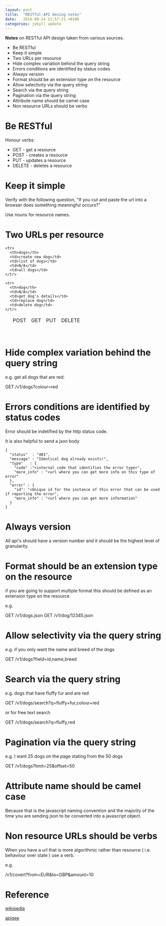 ```yaml
---
layout: post
title:  "RESTful API desing notes"
date:   2016-09-24 11:57:21 +0100
categories: jekyll update
---
```

**Notes** on RESTful API design taken from various sources.

* Be RESTful
* Keep it simple
* Two URLs per resource
* Hide complex variation behind the query string
* Errors conditions are identified by status codes
* Always version
* Format should be an extension type on the resource
* Allow selectivity via the query string
* Search via the query string
* Pagination via the query string
* Attribute name should be camel case
* Non resource URLs should be verbs


# Be RESTful
Honour verbs:

* GET - get a resource
* POST - creates a resource
* PUT - updates a resource
* DELETE - deletes a resource



# Keep it simple

Verify with the following question, "If you cut and paste the url into a browser does something meaningful occurs?"

Use nouns for resource names.



# Two URLs per resource

<table>

  <thead>
    <tr>
      <td></td>
      <td>POST</td>
      <td>GET</td>
      <td>PUT</td>
      <td>DELETE</td>
    </tr>
  </thead>

  <tbody>

    <tr>
      <th>dogs</th>
      <td>create new dog</td>
      <td>list of dogs</td>
      <td>N/A</td>
      <td>all dogs</td>
    </tr>

    <tr>
      <th>dog</th>
      <td>N/A</td>
      <td>get dog's details</td>
      <td>replace dog</td>
      <td>delete dog</td>
    </tr>

  </tbody>
</table>
<br>



# Hide complex variation behind the query string

e.g. get all dogs that are red:

GET /v1/dogs?colour=red



# Errors conditions are identified by status codes

Error should be indetified by the http status code.

It is also helpful to send a json body

```
{
  "status"  : "401",
  "message" : "Identical dog already exists!",
  "type"   : {
    "code" :"<internal code that identifies the error type>",
    "more_info" : "<url where you can get more info on this type of error"
  },
  "error" : {
    "id": "<Unique id for the instance of this error that can be used if reporting the error",
    "more_info" : "<url where you can get more information"
  }
}
```


# Always version

All api's should have a version number and it should be the highest level of granularity.



# Format should be an extension type on the resource

if you are going to support multiple format this should be defined as an extension type on the resource

e.g.

GET /v1/dogs.json
GET /v1/dog/12345.json



# Allow selectivity via the query string

e.g. if you only want the name and breed of the dogs

GET /v1/dogs?field=id,name,breed



# Search via the query string

e.g. dogs that have fluffy fur and are red

GET /v1/dogs/search?q=fluffy+fur,colour+red

or for free text search

GET /v1/dogs/search?q=fluffy,red



# Pagination via the query string

e.g. I want 25 dogs on the page stating from the 50 dogs

GET /v1/dogs?limit=25&offset=50



# Attribute name should be camel case

Because that is the javascript naming convention and the majority of the time you are sending json to be converted into a javascript object.



# Non resource URLs should be verbs

When you have a url that is more algorithmic rather than resource ( i.e. behaviour over state ) use a verb.

e.g.

/v1/covert?from=EUR&to=GBP&amount=10

# Reference

<a href='https://en.wikipedia.org/wiki/Representational_state_transfer'>wikipedia</a>

<a href='https://www.youtube.com/watch?v=QpAhXa12xvU'>apigee
</a>
